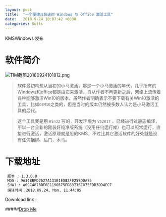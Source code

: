 ```yaml
---
layout: post
title:  "一个便捷且快速的 Windows 与 Office 激活工具"
date:   2018-9-24 10:07:42 +0800
categories: Softs
---
```

KMSWindows 发布

# 软件简介

![TIM截图20180924101812.png](https://i.loli.net/2018/09/24/5ba8496b3b46d.png "KMSWindows 主界面")

>软件最初构想从当初的小马激活，那是一个小马激活的年代，几乎所有的Windows和office都是由它来激活，自从作者不再更新之后，网络上流传着各种能够激活Win10的版本，虽然作者明确表示不要下载有关Win10激活的工具，比如`OEM10`之类的，但是当时的版本仍然被多数人认为是小马激活工具的后代。

>这个工具我是用 `Win32` 写的，开发环境为 `VS2017` ，已经进行过静态编译，所以一台全新的刚装好纯净版系统（没用任何运行库）也可以照常运行，直接进行激活，激活原理就是用的KMS，不过比其它激活软件的好处就是没有任何捆绑、后门、木马。

# 下载地址

     版本 : 1.3.0.0
     MD5 : 9A14BBFD7627A131E1ED83FE25EDDA75
     SHA1 : A0CC4873BF6E1190575FD83736C075FDB3DD4FC7
     编译时间：2018.09.24, Mon, 11:44:05
Download link : 

#####[Drop Me](https://drop.me/ByWgDL)